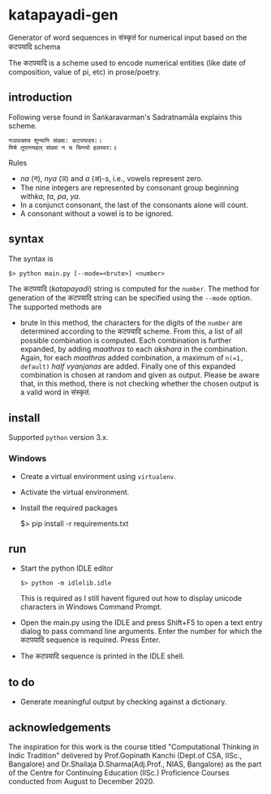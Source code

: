 # katapayadi-gen
Generator of word sequences in संस्कृतं for numerical input based on the कटपयादि schema

The कटपयादि is a scheme used to encode numerical entities (like date of composition, value of pi, etc)
in prose/poetry.

## introduction

Following verse found in Śaṅkaravarman's Sadratnamāla explains this scheme. 

    नञावचश्च शून्यानि संख्या: कटपयादय:। 
    मिश्रे तूपान्त्यहल् संख्या न च चिन्त्यो हलस्वर:॥
	
Rules 

  - *na* (न), *nya* (ञ) and *a* (अ)-s, i.e., vowels represent zero. 
  - The nine integers are represented by consonant group beginning with*ka*, *ṭa*, *pa*, *ya*. 
  - In a conjunct consonant, the last of the consonants alone will count. 
  - A consonant without a vowel is to be ignored.

## syntax

The syntax is
  
    $> python main.py [--mode=<brute>] <number>
		
The कटपयादि (*katapayadi*) string is computed for the `number`. The method for generation of the 
कटपयादि string can be specified using the `--mode` option. The supported methods are
	
  - brute
    In this method, the characters for the digits of the `number` are determined 
	according to the कटपयादि scheme. From this, a list of all possible combination is
	computed. Each combination is further expanded, by adding *maathras* to each *akshara*
	in the combination. Again, for each *maathras* added combination, a maximum of 
	`n(=1, default)` *half vyanjanas* are added. Finally one of this expanded combination
	is chosen at random and given as output. Please be aware that, in this method,
	there is not checking whether the chosen output is a valid word in संस्कृतं. 
    
	

## install

Supported `python` version 3.x.

### Windows 

  - Create a virtual environment using `virtualenv`.
  - Activate the virtual environment.
  - Install the required packages
  
      $> pip install -r requirements.txt

## run

  - Start the python IDLE editor
  
        $> python -m idlelib.idle
	  
	This is required as I still havent figured out how to display unicode characters in
	Windows Command Prompt.    
	  
  - Open the main.py using the IDLE and press Shift+F5 to open a 
    text entry dialog to pass command line arguments. Enter the number for which the 
	कटपयादि sequence is required. Press Enter.
	
  - The कटपयादि sequence is printed in the IDLE shell.
  

## to do

  - Generate meaningful output by checking against a dictionary.
  
  
## acknowledgements

The inspiration for this work is the course titled "Computational Thinking in Indic Tradition"
delivered by Prof.Gopinath Kanchi (Dept.of CSA, IISc., Bangalore) and Dr.Shailaja D.Sharma(Adj.Prof., NIAS, Bangalore)
as the part of the Centre for Continuing Education (IISc.) Proficience Courses conducted from August to December 2020.
